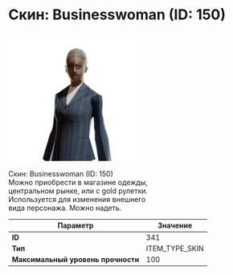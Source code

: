 # Скин: Businesswoman (ID: 150)

![Item Image](../img/341.webp?raw=true)

Скин: Businesswoman (ID: 150)<br>Можно приобрести в магазине одежды,<br>центральном рынке, или с gold рулетки.<br>Используется для изменения внешнего<br>вида персонажа. Можно надеть.


| Параметр | Значение |
|----------|----------|
| **ID** | 341 |
| **Тип** | ITEM_TYPE_SKIN |
| **Максимальный уровень прочности** | 100 |

